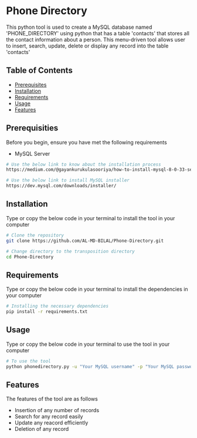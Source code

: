 # Phone Directory
This python tool is used to create a MySQL database named 'PHONE_DIRECTORY' using python that has a table 'contacts' that stores all the contact information about a person. This menu-driven tool allows user to insert, search, update, delete or display any record into the table 'contacts'  

## Table of Contents

- [Prerequisites](#prerequisites)
- [Installation](#installation)
- [Requirements](#requirements)
- [Usage](#usage)
- [Features](#features)


## Prerequisities

Before you begin, ensure you have met the following requirements
- MySQL Server

```bash
# Use the below link to know about the installation process
https://medium.com/@gayankurukulasooriya/how-to-install-mysql-8-0-33-server-on-windows-11-e5ddb2e9cc6e

# Use the below link to install MySQL installer
https://dev.mysql.com/downloads/installer/

```


## Installation

Type or copy the below code in your terminal to install the tool in your computer 

```bash
# Clone the repository
git clone https://github.com/AL-MD-BILAL/Phone-Directory.git

# Change directory to the transposition directory
cd Phone-Directory

```
## Requirements

Type or copy the below code in your terminal to install the dependencies in your computer 

```bash
# Installing the necessary dependencies
pip install -r requirements.txt

```

## Usage

Type or copy the below code in your terminal to use the tool in your computer

```bash
# To use the tool
python phonedirectory.py -u "Your MySQL username" -p "Your MySQL password"

```

## Features

The features of the tool are as follows
- Insertion of any number of records
- Search for any record easily
- Update any reacord efficiently
- Deletion of any record

